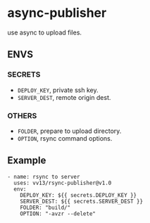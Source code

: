 # async-publisher

use async to upload files.

## ENVS

### SECRETS
- `DEPLOY_KEY`, private ssh key.
- `SERVER_DEST`, remote origin dest.

### OTHERS
- `FOLDER`, prepare to upload directory.
- `OPTION`, rsync command options.

## Example
```
- name: rsync to server
  uses: vv13/rsync-publisher@v1.0
  env:
    DEPLOY_KEY: ${{ secrets.DEPLOY_KEY }}
    SERVER_DEST: ${{ secrets.SERVER_DEST }}
    FOLDER: "build/"
    OPTION: "-avzr --delete"
```
